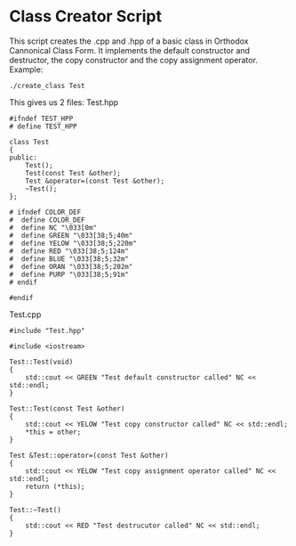# Class Creator Script

This script creates the .cpp and .hpp of a basic class in Orthodox Cannonical Class Form. It implements the default constructor and destructor, the copy constructor and the copy assignment operator. Example:

```
./create_class Test
```
This gives us 2 files:
Test.hpp
```
#ifndef TEST_HPP
# define TEST_HPP

class Test
{
public:
	Test();
	Test(const Test &other);
	Test &operator=(const Test &other);
	~Test();
};

# ifndef COLOR_DEF
#  define COLOR_DEF
#  define NC "\033[0m"
#  define GREEN "\033[38;5;40m"
#  define YELOW "\033[38;5;220m"
#  define RED "\033[38;5;124m"
#  define BLUE "\033[38;5;32m"
#  define ORAN "\033[38;5;202m"
#  define PURP "\033[38;5;91m"
# endif

#endif

```
Test.cpp
```
#include "Test.hpp"

#include <iostream>

Test::Test(void)
{
	std::cout << GREEN "Test default constructor called" NC << std::endl;
}

Test::Test(const Test &other)
{
	std::cout << YELOW "Test copy constructor called" NC << std::endl;
	*this = other;
}

Test &Test::operator=(const Test &other)
{
	std::cout << YELOW "Test copy assignment operator called" NC << std::endl;
	return (*this);
}

Test::~Test()
{
	std::cout << RED "Test destrucutor called" NC << std::endl;
}

```

